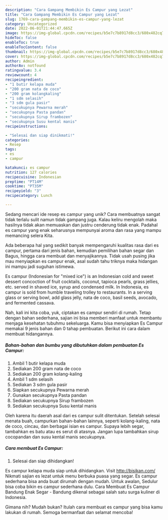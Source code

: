 ```yaml
---
description: "Cara Gampang Membikin Es Campur yang Lezat"
title: "Cara Gampang Membikin Es Campur yang Lezat"
slug: 1769-cara-gampang-membikin-es-campur-yang-lezat
category: Uncategorized
date: 2022-06-01T21:44:47.665Z
image: https://img-global.cpcdn.com/recipes/b5e7c7b8917d8cc3/680x482cq70/es-campur-foto-resep-utama.jpg
hideToc: false
enableToc: true
enableTocContent: false
thumbnail: https://img-global.cpcdn.com/recipes/b5e7c7b8917d8cc3/680x482cq70/es-campur-foto-resep-utama.jpg
cover: https://img-global.cpcdn.com/recipes/b5e7c7b8917d8cc3/680x482cq70/es-campur-foto-resep-utama.jpg
author: Admin
authorAv: notfound
ratingvalue: 3.4
reviewcount: 4
recipeingredient:
- "1 butir kelapa muda"
- "200 gram nata de coco"
- "200 gram kolangkaling"
- "1 sdm selasih"
- "3 sdm gula pasir"
- "secukupnya Pewarna merah"
- "secukupnya Pasta pandan"
- "secukupnya Sirup frambozen"
- "secukupnya Susu kental manis"
recipeinstructions:

- "Selesai dan siap dinikmati!"
categories:
- Resep
tags:
- es
- campur

katakunci: es campur 
nutrition: 127 calories
recipecuisine: Indonesian
preptime: "PT14M"
cooktime: "PT35M"
recipeyield: "3"
recipecategory: Lunch

---
```





Sedang mencari ide resep es campur yang unik? Cara membuatnya sangat tidak terlalu sulit namun tidak gampang juga. Kalau keliru mengolah maka hasilnya tidak akan memuaskan dan justru cenderung tidak enak. Padahal es campur yang enak seharusnya mempunyai aroma dan rasa yang mampu memancing selera Kita.





Ada beberapa hal yang sedikit banyak mempengaruhi kualitas rasa dari es campur, pertama dari jenis bahan, kemudian pemilihan bahan segar dan Bagus, hingga cara membuat dan menyajikannya. Tidak usah pusing jika mau menyiapkan es campur enak,      asal sudah tahu triknya maka hidangan ini mampu jadi suguhan istimewa.














Es campur (Indonesian for &#34;mixed ice&#34;) is an Indonesian cold and sweet dessert concoction of fruit cocktails, coconut, tapioca pearls, grass jellies, etc. served in shaved ice, syrup and condensed milk. In Indonesia, es campur is sold from humble traveling trolley to restaurants. In a serving glass or serving bowl, add glass jelly, nata de coco, basil seeds, avocado, and fermented cassava.






Nah, kali ini kita coba, yuk, ciptakan es campur sendiri di rumah. Tetap dengan bahan sederhana, sajian ini bisa memberi manfaat untuk membantu menjaga kesehatan tubuhmu sekeluarga. Kamu bisa menyiapkan Es Campur memakai 9 jenis bahan dan 0 tahap pembuatan. Berikut ini cara dalam membuat hidangannya.

<!--inarticleads1-->

##### Bahan-bahan dan bumbu yang dibutuhkan dalam pembuatan Es Campur:

1. Ambil 1 butir kelapa muda
1. Sediakan 200 gram nata de coco
1. Sediakan 200 gram kolang-kaling
1. Ambil 1 sdm selasih
1. Sediakan 3 sdm gula pasir
1. Siapkan secukupnya Pewarna merah
1. Gunakan secukupnya Pasta pandan
1. Sediakan secukupnya Sirup frambozen
1. Sediakan secukupnya Susu kental manis


Oleh karena itu daerah asal dari es campur sulit ditentukan. Setelah selesai menata buah, campurkan bahan-bahan lainnya, seperti kolang-kaling, nata de coco, cincau, dan berbagai isian es campur. Supaya lebih segar, tambahkan es batu atau es serut di atasnya. Jangan lupa tambahkan sirup cocopandan dan susu kental manis secukupnya. 

<!--inarticleads2-->

##### Cara membuat Es Campur:


1. Selesai dan siap dihidangkan!

Es campur kelapa muda siap untuk dihidangkan. Visit http://bisikan.com/ Nikmati sajian es lezat untuk menu berbuka puasa yang segar. Es campur sederhana bisa anda buat dirumah dengan mudah. Untuk awalan, Sedulur bisa coba bikin es campur sederhana dulu. Cara Membuat Es Campur Bandung Enak Segar - Bandung dikenal sebagai salah satu surga kuliner di Indonesia. 

Gimana nih? Mudah bukan? Itulah cara membuat es campur yang bisa kamu lakukan di rumah. Semoga bermanfaat dan selamat mencoba!
